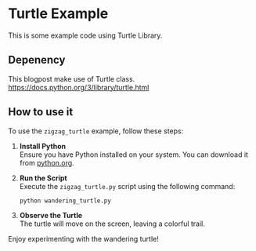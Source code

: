 # Turtle Example
This is some example code using Turtle Library.

## Depenency
This blogpost make use of Turtle class.
https://docs.python.org/3/library/turtle.html

## How to use it

To use the `zigzag_turtle` example, follow these steps:

1. **Install Python**  
    Ensure you have Python installed on your system. You can download it from [python.org](https://www.python.org/).

2. **Run the Script**  
    Execute the `zigzag_turtle.py` script using the following command:
    ```bash
    python wandering_turtle.py
    ```

3. **Observe the Turtle**  
    The turtle will move on the screen, leaving a colorful trail.

Enjoy experimenting with the wandering turtle!